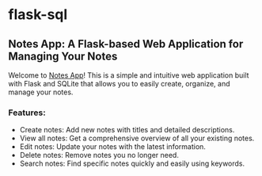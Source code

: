 # flask-sql

## Notes App: A Flask-based Web Application for Managing Your Notes
Welcome to [Notes App](https://notes-sqlite.vercel.app/)! This is a simple and intuitive web application built with Flask and SQLite that allows you to easily create, organize, and manage your notes.

### Features:

* Create notes: Add new notes with titles and detailed descriptions.
* View all notes: Get a comprehensive overview of all your existing notes.
* Edit notes: Update your notes with the latest information.
* Delete notes: Remove notes you no longer need.
* Search notes: Find specific notes quickly and easily using keywords.
